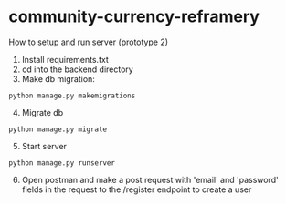 # community-currency-reframery

How to setup and run server (prototype 2)
1. Install requirements.txt
2. cd into the backend directory
3. Make db migration:
```
python manage.py makemigrations
```
4. Migrate db
```
python manage.py migrate
```
5. Start server
```
python manage.py runserver
```
6. Open postman and make a post request with 'email' and 'password' fields in the request to the /register endpoint to create a user

